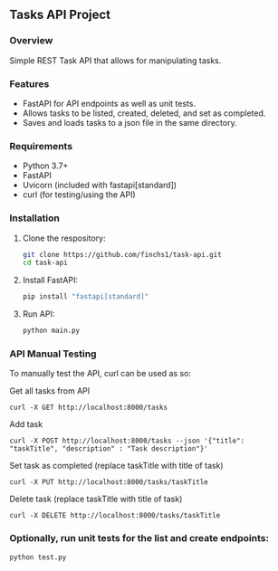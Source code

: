 ## Tasks API Project

### Overview

Simple REST Task API that allows for manipulating tasks.

### Features

- FastAPI for API endpoints as well as unit tests.
- Allows tasks to be listed, created, deleted, and set as completed.
- Saves and loads tasks to a json file in the same directory.

### Requirements

- Python 3.7+
- FastAPI
- Uvicorn (included with fastapi[standard])
- curl (for testing/using the API)

### Installation

1. Clone the respository:
   ```bash
   git clone https://github.com/finchs1/task-api.git
   cd task-api

2. Install FastAPI:
   ```bash
   pip install "fastapi[standard]"

3. Run API:
   ```bash
   python main.py

### API Manual Testing

To manually test the API, curl can be used as so:

Get all tasks from API

`curl -X GET http://localhost:8000/tasks`

Add task

`curl -X POST http://localhost:8000/tasks --json '{"title": "taskTitle", "description" : "Task description"}'`

Set task as completed (replace taskTitle with title of task)

`curl -X PUT http://localhost:8000/tasks/taskTitle`

Delete task (replace taskTitle with title of task)

`curl -X DELETE http://localhost:8000/tasks/taskTitle`

### Optionally, run unit tests for the list and create endpoints:
`python test.py`
